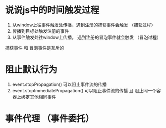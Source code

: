 #  说说js中的时间触发过程
1. 从window上往事件触发处传播，遇到注册的捕获事件会触发   （捕获过程）
2. 传播到目标处触发注册的事件
3. 从事件触发处往window上传播， 遇到注册的冒泡事件就会触发     （冒泡过程）


捕获事件 和 冒泡事件是互斥的

# 阻止默认行为
1. event.stopPropagation()   可以阻止事件流的传播
2. event.stopImmediatePropagation()  可以阻止事件流的传播 且 阻止同一个容器上绑定其他相同事件

# 事件代理   （事件委托）